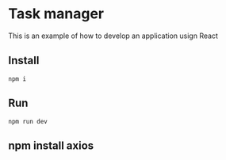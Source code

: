 # Task manager

This is an example of how to develop an application usign React

## Install

    npm i

## Run

    npm run dev

## npm install axios 